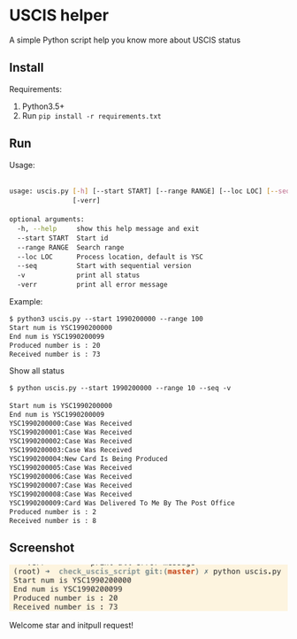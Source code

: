 # USCIS helper

A simple Python script help you know more about USCIS status

## Install 

Requirements:

1. Python3.5+
2. Run `pip install -r requirements.txt`


## Run

Usage:

```bash

usage: uscis.py [-h] [--start START] [--range RANGE] [--loc LOC] [--seq] [-v]
                [-verr]

optional arguments:
  -h, --help     show this help message and exit
  --start START  Start id
  --range RANGE  Search range
  --loc LOC      Process location, default is YSC
  --seq          Start with sequential version
  -v             print all status
  -verr          print all error message


```

Example:

```
$ python3 uscis.py --start 1990200000 --range 100 
Start num is YSC1990200000
End num is YSC1990200099
Produced number is : 20
Received number is : 73

```

Show all status

```
$ python uscis.py --start 1990200000 --range 10 --seq -v 

Start num is YSC1990200000
End num is YSC1990200009
YSC1990200000:Case Was Received
YSC1990200001:Case Was Received
YSC1990200002:Case Was Received
YSC1990200003:Case Was Received
YSC1990200004:New Card Is Being Produced
YSC1990200005:Case Was Received
YSC1990200006:Case Was Received
YSC1990200007:Case Was Received
YSC1990200008:Case Was Received
YSC1990200009:Card Was Delivered To Me By The Post Office
Produced number is : 2
Received number is : 8

```

## Screenshot

![](screenshot.png)



Welcome star and initpull request!
